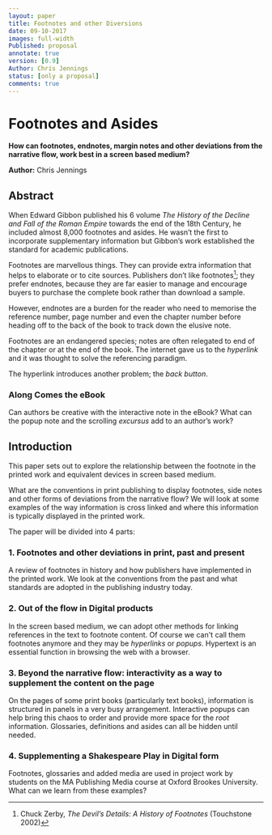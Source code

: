 ```yaml
---
layout: paper
title: Footnotes and other Diversions
date: 09-10-2017
images: full-width
Published: proposal
annotate: true
version: [0.9]
Author: Chris Jennings
status: [only a proposal]
comments: true
---
```

# Footnotes and Asides
**How can footnotes, endnotes, margin notes and other deviations from the narrative flow, work best in a screen based medium?**

**Author:** Chris Jennings

## Abstract
When Edward Gibbon published his 6 volume *The History of the Decline and Fall of the Roman Empire* towards the end of the 18th Century, he included almost  8,000 footnotes and asides. He wasn’t the first to incorporate supplementary information but Gibbon’s work established the standard for academic publications.

Footnotes are marvellous things. They can provide extra information that helps to elaborate or to cite sources. Publishers don’t like footnotes[^1];  they prefer endnotes, because they are far easier to manage and encourage buyers to purchase the complete book rather than download a sample.

However, endnotes are a burden for the reader who need to memorise the reference number, page number and even the chapter number before heading off to the back of the book to track down the elusive note.

Footnotes are an endangered species; notes are often relegated to end of the chapter or at the end of the book. The internet gave us to the _hyperlink_ and it was thought to solve the referencing paradigm.

The hyperlink introduces another problem; the _back button_.

### Along Comes the eBook
Can authors be creative with the interactive note in the eBook? What can the  popup note and the scrolling *excursus* add to an author’s work?

## Introduction
This paper sets out to explore the relationship between the footnote in the printed work and equivalent devices in screen based medium.

What are the conventions in print publishing to display footnotes, side notes and other forms of deviations from the narrative flow? We will look at some examples of the way information is cross linked and where this information is  typically displayed in the printed work.

The paper will be divided into 4 parts:

### 1. Footnotes and other deviations in print, past and present
A review of footnotes in history and how publishers have implemented in the printed work. We look at the conventions from the past and what standards are adopted in the publishing industry today.

### 2. Out of the flow in Digital products
In the screen based medium, we can adopt other methods for linking references in the text to footnote content. Of course we can't call them footnotes anymore and they may be _hyperlinks_ or _popups_. Hypertext is an essential function in browsing the web with a browser.

### 3. Beyond the narrative flow: interactivity as a way to supplement the content on the page
On the pages of some print books (particularly text books), information is structured in panels in a very busy arrangement. Interactive popups can help bring this chaos to order and provide more space for the _root_ information. Glossaries, definitions and asides can all be hidden until needed.

### 4. Supplementing a Shakespeare Play in Digital form
Footnotes, glossaries and added media are used in project work by students on the MA Publishing Media course at Oxford Brookes University. What can we learn from these examples?

<!--
The History of the Decline and Fall of the Roman Empire by Edward Gibbon. Third Edition. Copy scanned from John Adams Library at the Boston Public Library.

Annotations
User annotations

Text to image
Image to text
Multimedia

Translations
Hyperlinks
Online citations
Digital sources urls or doi

Multimedia diversions
Slide shows

Addendum

EBook standards

-->
[^1]: Chuck Zerby, *The Devil’s Details: A History of Footnotes* (Touchstone 2002)
